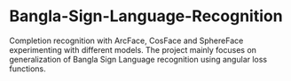 # Bangla-Sign-Language-Recognition
Completion recognition with ArcFace, CosFace and SphereFace experimenting with different models. The project mainly focuses on generalization of Bangla Sign Language recognition using angular loss functions.
